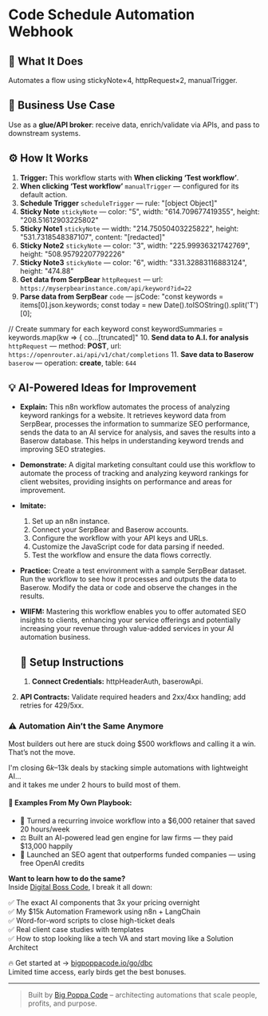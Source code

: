 # Code Schedule Automation Webhook
  ## 🚀 What It Does
  Automates a flow using stickyNote×4, httpRequest×2, manualTrigger.
  
  ## 💼 Business Use Case
  Use as a **glue/API broker**: receive data, enrich/validate via APIs, and pass to downstream systems.
  
  ## ⚙️ How It Works
  1. **Trigger:** This workflow starts with **When clicking ‘Test workflow’**.
  2. **When clicking ‘Test workflow’** `manualTrigger` — configured for its default action.
3. **Schedule Trigger** `scheduleTrigger` — rule: "[object Object]"
4. **Sticky Note** `stickyNote` — color: "5", width: "614.709677419355", height: "208.51612903225802"
5. **Sticky Note1** `stickyNote` — width: "214.75050403225822", height: "531.7318548387107", content: "[redacted]"
6. **Sticky Note2** `stickyNote` — color: "3", width: "225.99936321742769", height: "508.95792207792226"
7. **Sticky Note3** `stickyNote` — color: "6", width: "331.32883116883124", height: "474.88"
8. **Get data from SerpBear** `httpRequest` — url: `https://myserpbearinstance.com/api/keyword?id=22`
9. **Parse data from SerpBear** `code` — jsCode: "const keywords = items[0].json.keywords;
const today = new Date().toISOString().split('T')[0];

// Create summary for each keyword
const keywordSummaries = keywords.map(kw => {
 co…[truncated]"
10. **Send data to A.I. for analysis** `httpRequest` — method: **POST**, url: `https://openrouter.ai/api/v1/chat/completions`
11. **Save data to Baserow** `baserow` — operation: **create**, table: `644`
  
  ## 💡 AI-Powered Ideas for Improvement
  - **Explain:** This n8n workflow automates the process of analyzing keyword rankings for a website. It retrieves keyword data from SerpBear, processes the information to summarize SEO performance, sends the data to an AI service for analysis, and saves the results into a Baserow database. This helps in understanding keyword trends and improving SEO strategies.

- **Demonstrate:** A digital marketing consultant could use this workflow to automate the process of tracking and analyzing keyword rankings for client websites, providing insights on performance and areas for improvement.

- **Imitate:** 
  1. Set up an n8n instance.
  2. Connect your SerpBear and Baserow accounts.
  3. Configure the workflow with your API keys and URLs.
  4. Customize the JavaScript code for data parsing if needed.
  5. Test the workflow and ensure the data flows correctly.

- **Practice:** Create a test environment with a sample SerpBear dataset. Run the workflow to see how it processes and outputs the data to Baserow. Modify the data or code and observe the changes in the results.

- **WIIFM:** Mastering this workflow enables you to offer automated SEO insights to clients, enhancing your service offerings and potentially increasing your revenue through value-added services in your AI automation business.
  
  ## 🔧 Setup Instructions
  1. **Connect Credentials:** httpHeaderAuth, baserowApi.
2. **API Contracts:** Validate required headers and 2xx/4xx handling; add retries for 429/5xx.
  
### ⚠️ Automation Ain’t the Same Anymore

Most builders out here are stuck doing $500 workflows and calling it a win.  
That’s not the move.  

I'm closing $6k–$13k deals by stacking simple automations with lightweight AI...  
and it takes me under 2 hours to build most of them.

#### 🧠 Examples From My Own Playbook:
- 🔁 Turned a recurring invoice workflow into a $6,000 retainer that saved 20 hours/week  
- ⚖️ Built an AI-powered lead gen engine for law firms — they paid $13,000 happily  
- 🚀 Launched an SEO agent that outperforms funded companies — using free OpenAI credits  

**Want to learn how to do the same?**  
Inside [Digital Boss Code](https://bigpoppacode.io/go/dbc), I break it all down:

✅ The exact AI components that 3x your pricing overnight  
✅ My $15k Automation Framework using n8n + LangChain  
✅ Word-for-word scripts to close high-ticket deals  
✅ Real client case studies with templates  
✅ How to stop looking like a tech VA and start moving like a Solution Architect  

🔥 Get started at → [bigpoppacode.io/go/dbc](https://bigpoppacode.io/go/dbc)  
Limited time access, early birds get the best bonuses.

---
> Built by [Big Poppa Code](https://bigpoppacode.io) – architecting automations that scale people, profits, and purpose.
  